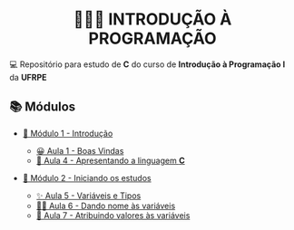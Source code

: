 <h1 align="center">👨🏻‍💻 INTRODUÇÃO À PROGRAMAÇÃO</h1>

💻 Repositório para estudo de **C** do curso de **Introdução à Programação I** da **UFRPE**

## 📚 Módulos

- [📒 Módulo 1 - Introdução](modulo01)

  - [😀 Aula 1 - Boas Vindas](modulo01/aula01)
  - [📖 Aula 4 - Apresentando a linguagem **C**](modulo01/aula04)

- [📕 Módulo 2 - Iniciando os estudos](modulo02)

  - [✨ Aula 5 - Variáveis e Tipos](modulo02/aula05)
  - [✍🏻 Aula 6 - Dando nome às variáveis](modulo02/aula06)
  - [🔨 Aula 7 - Atribuindo valores às variáveis](modulo02/aula07)
